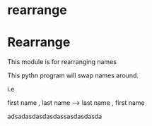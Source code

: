 # rearrange
Rearrange
=========

This module is for rearranging names

This pythn program will swap names around. 

i.e

first name , last name --> last name , first name

adsadasdasdasdassasdasdasda
